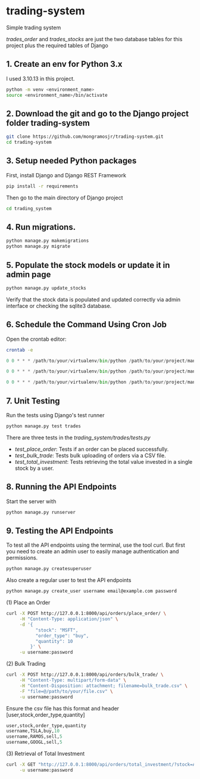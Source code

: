 # trading-system
Simple trading system

*trades_order* and *trades_stocks* are just the two database tables for this project plus the required tables of Django

## 1. Create an env for Python 3.x
I used 3.10.13 in this project.

```bash
python -m venv <environment_name>
source <environment_name>/bin/activate
```

## 2. Download the git and go to the Django project folder trading-system

```bash
git clone https://github.com/mongramosjr/trading-system.git
cd trading-system
```

## 3. Setup needed Python packages
First, install Django and Django REST Framework

```bash
pip install -r requirements
```

Then go to the main directory of Django project
```bash
cd trading_system
```

## 4. Run migrations.

```bash
python manage.py makemigrations
python manage.py migrate
```

## 5. Populate the stock models or update it in admin page
```bash
python manage.py update_stocks
```

Verify that the stock data is populated and updated correctly via admin interface or checking the sqlite3 database.

## 6. Schedule the Command Using Cron Job
Open the crontab editor:

```bash
crontab -e
```

```python
0 0 * * * /path/to/your/virtualenv/bin/python /path/to/your/project/manage.py python manage.py parse_csv path/to/your/data.csv

0 0 * * * /path/to/your/virtualenv/bin/python /path/to/your/project/manage.py python manage.py process_bulk_trades 

0 0 * * * /path/to/your/virtualenv/bin/python /path/to/your/project/manage.py update_stocks
```

## 7. Unit Testing
Run the tests using Django's test runner

```bash
python manage.py test trades
```

There are three tests in the *trading_system/trades/tests.py*

* *test_place_order*: Tests if an order can be placed successfully.
* *test_bulk_trade*: Tests bulk uploading of orders via a CSV file.
* *test_total_investment*: Tests retrieving the total value invested in a single stock by a user.

## 8. Running the API Endpoints
Start the server with
```bash
python manage.py runserver
```
## 9. Testing the API Endpoints
To test all the API endpoints using the terminal, use the tool curl.
But first you need to create an admin user to easily manage authentication and permissions.

```bash
python manage.py createsuperuser
```

Also create a regular user to test the API endpoints

```bash
python manage.py create_user username email@example.com password
```


(1) Place an Order
```bash
curl -X POST http://127.0.0.1:8000/api/orders/place_order/ \
     -H "Content-Type: application/json" \
     -d '{
           "stock": "MSFT",
           "order_type": "buy",
           "quantity": 10
         }' \
     -u username:password
```

(2) Bulk Trading
```bash
curl -X POST http://127.0.0.1:8000/api/orders/bulk_trade/ \
     -H "Content-Type: multipart/form-data" \
     -H "Content-Disposition: attachment; filename=bulk_trade.csv" \
     -F "file=@/path/to/your/file.csv" \
     -u username:password
```

Ensure the csv file has this format and header [user,stock,order_type,quantity]
```python
user,stock,order_type,quantity
username,TSLA,buy,10
username,RAMOS,sell,5
username,GOOGL,sell,5
```

(3) Retrieval of Total Investment
```bash
curl -X GET "http://127.0.0.1:8000/api/orders/total_investment/?stock=AAPL" \
     -u username:password
```